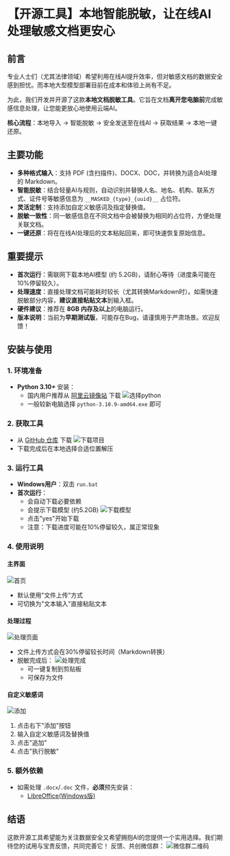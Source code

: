 # 【开源工具】本地智能脱敏，让在线AI处理敏感文档更安心

## 前言

专业人士们（尤其法律领域）希望利用在线AI提升效率，但对敏感文档的数据安全感到担忧。而本地大型模型部署目前在成本和体验上尚有不足。

为此，我们开发并开源了这款**本地文档脱敏工具**。它旨在文档**离开您电脑前**完成敏感信息处理，让您能更放心地使用云端AI。

**核心流程**：本地导入 -> 智能脱敏 -> 安全发送至在线AI -> 获取结果 -> 本地一键还原。

## 主要功能

*   **多种格式输入**：支持 PDF (含扫描件)、DOCX、DOC，并转换为适合AI处理的 Markdown。
*   **智能脱敏**：结合轻量AI与规则，自动识别并替换人名、地名、机构、联系方式、证件号等敏感信息为 `__MASKED_{type}_{uuid}__` 占位符。
*   **灵活定制**：支持添加自定义敏感词及指定替换值。
*   **脱敏一致性**：同一敏感信息在不同文档中会被替换为相同的占位符，方便处理关联文档。
*   **一键还原**：将在在线AI处理后的文本粘贴回来，即可快速恢复原始信息。

## 重要提示

*   **首次运行**：需联网下载本地AI模型 (约 5.2GB)，请耐心等待（进度条可能在10%停留较久）。
*   **处理速度**：直接处理文档可能耗时较长（尤其转换Markdown时）。如需快速脱敏部分内容，**建议直接粘贴文本**到输入框。
*   **硬件建议**：推荐在 **8GB 内存及以上**的电脑运行。
*   **版本说明**：当前为**早期测试版**，可能存在Bug，请谨慎用于严肃场景。欢迎反馈！

## 安装与使用

### 1. 环境准备
- **Python 3.10+** 安装：
  - 国内用户推荐从 [阿里云镜像站](https://mirrors.aliyun.com/python-release/windows/) 下载
  ![选择python](pic/选择python.png)
  - 一般较新电脑选择 `python-3.10.9-amd64.exe` 即可

### 2. 获取工具
- 从 [GitHub 仓库](https://github.com/NextDoorLaoHuang-HF/Local_Document_AI_Desensitization_Tool/tree/main) 下载
![下载项目](pic/下载项目.png)
- 下载完成后在本地选择合适位置解压

### 3. 运行工具
- **Windows用户**：双击 `run.bat`
- **首次运行**：
  - 会自动下载必要依赖
  - 会提示下载模型 (约5.2GB)
  ![下载模型](pic/模型下载.png)
  - 点击"yes"开始下载
  - 注意：下载进度可能在10%停留较久，属正常现象

### 4. 使用说明
#### 主界面
![首页](pic/首页.png)
- 默认使用"文件上传"方式
- 可切换为"文本输入"直接粘贴文本

#### 处理过程
![处理页面](pic/处理过程.png)
- 文件上传方式会在30%停留较长时间（Markdown转换）
- 脱敏完成后：
  ![处理完成](pic/脱敏后.png)
  - 可一键复制到剪贴板
  - 可保存为文件

#### 自定义敏感词
![添加](pic/添加自定义词.png)
1. 点击右下"添加"按钮
2. 输入自定义敏感词及替换值
3. 点击"追加"
4. 点击"执行脱敏"

### 5. 额外依赖
- 如需处理 `.docx`/`.doc` 文件，**必须**预先安装：
  - [LibreOffice(Windows版)](https://mirrors.cloud.tencent.com/libreoffice/libreoffice/stable/)

## 结语

这款开源工具希望能为关注数据安全又希望拥抱AI的您提供一个实用选择。我们期待您的试用与宝贵反馈，共同完善它！
反馈、共创微信群：
![微信群二维码](pic/微信群.png)